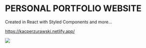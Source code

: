 # PERSONAL PORTFOLIO WEBSITE

Created in React with Styled Components and more...

https://kacperzurawski.netlify.app/



![](portfolio.gif)

